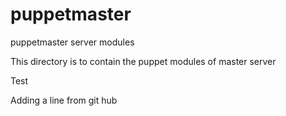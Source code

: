 puppetmaster
============

puppetmaster server modules

This directory is to contain the puppet modules of master server

Test

Adding a line from git hub
